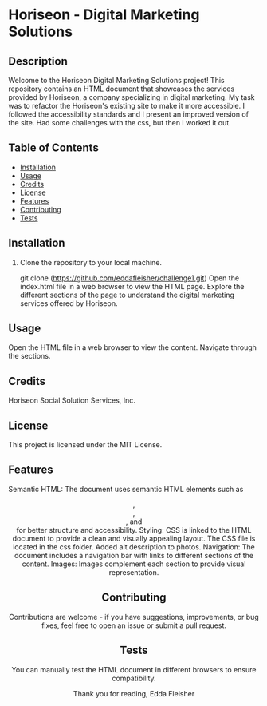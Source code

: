 # Horiseon - Digital Marketing Solutions

## Description

Welcome to the Horiseon Digital Marketing Solutions project! This repository contains an HTML document that showcases the services provided by Horiseon, a company specializing in digital marketing. My task was to refactor the Horiseon's existing site to make it more accessible. I followed the accessibility standards and I present an improved version of the site. Had some challenges with the css, but then I worked it out.


## Table of Contents

- [Installation](##installation)
- [Usage](##usage)
- [Credits](##credits)
- [License](##license)
- [Features](##features)
- [Contributing](##contributing)
- [Tests](##tests)

## Installation

1. Clone the repository to your local machine.

   git clone (https://github.com/eddafleisher/challenge1.git)
   Open the index.html file in a web browser to view the HTML page.
Explore the different sections of the page to understand the digital marketing services offered by Horiseon.


## Usage

Open the HTML file in a web browser to view the content.
Navigate through the sections.

## Credits

Horiseon Social Solution Services, Inc.

## License

This project is licensed under the MIT License.

## Features

Semantic HTML: The document uses semantic HTML elements such as <header>, <main>, <article>, and <section> for better structure and accessibility.
Styling: CSS is linked to the HTML document to provide a clean and visually appealing layout. The CSS file is located in the css folder.
Added alt description to photos.
Navigation: The document includes a navigation bar with links to different sections of the content.
Images: Images complement each section to provide visual representation.

## Contributing

Contributions are welcome - if you have suggestions, improvements, or bug fixes, feel free to open an issue or submit a pull request.

## Tests
 
 You can manually test the HTML document in different browsers to ensure compatibility.

 Thank you for reading,
 Edda Fleisher
